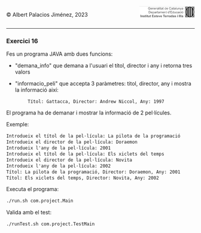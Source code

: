 <div style="display: flex; width: 100%;">
    <div style="flex: 1; padding: 0px;">
        <p>© Albert Palacios Jiménez, 2023</p>
    </div>
    <div style="flex: 1; padding: 0px; text-align: right;">
        <img src="../../assets/ieti.png" height="32" alt="Logo de IETI" style="max-height: 32px;">
    </div>
</div>
<hr/>

### Exercici 16

Fes un programa JAVA amb  dues funcions:

* "demana_info" que demana a l'usuari el títol, director i any i retorna tres valors

* "informacio_peli" que accepta 3 paràmetres: titol, director, any i mostra la informació així:
```text
        Títol: Gattacca, Director: Andrew Niccol, Any: 1997
```
El programa ha de demanar i mostrar la informació de 2 pel·lícules.

Exemple:
```text
Introdueix el títol de la pel·lícula: La pilota de la programació
Introdueix el director de la pel·lícula: Doraemon
Introdueix l'any de la pel·lícula: 2001
Introdueix el títol de la pel·lícula: Els xiclets del temps    
Introdueix el director de la pel·lícula: Novita
Introdueix l'any de la pel·lícula: 2002
Títol: La pilota de la programació, Director: Doraemon, Any: 2001
Títol: Els xiclets del temps, Director: Novita, Any: 2002
```

Executa el programa:
```bash
./run.sh com.project.Main
```

Valida amb el test:
```bash
./runTest.sh com.project.TestMain
```
